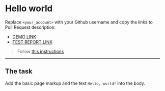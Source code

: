 # Hello world

Replace `<your_account>` with your Github username and copy the links to Pull Request description:

- [DEMO LINK](https://VladislavaT.github.io/layout_hello-world/)
- [TEST REPORT LINK](https://VladislavaT.github.io/layout_hello-world/report/html_report/)

> Follow [this instructions](https://mate-academy.github.io/layout_task-guideline/#how-to-solve-the-layout-tasks-on-github)

---

## The task

Add the basic page markup and the text `Hello, world!` into the body.
